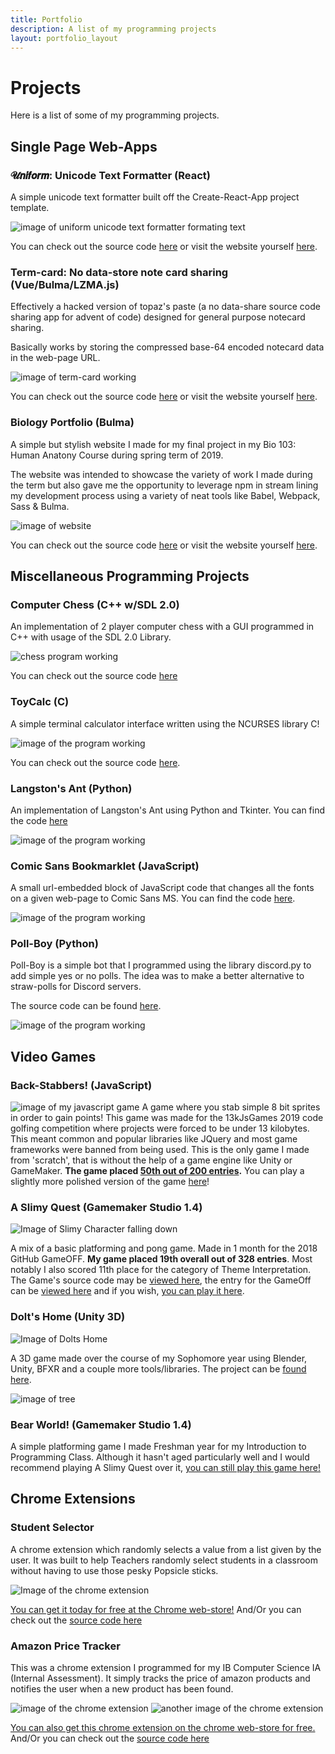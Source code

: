 ```yaml
---
title: Portfolio
description: A list of my programming projects
layout: portfolio_layout
---
```




# **Projects**
Here is a list of some of my programming projects.

## **Single Page Web-Apps**

### **𝓤𝙣𝙞𝙛𝙤𝙧𝙢: Unicode Text Formatter (React)**
A simple unicode text formatter built off the Create-React-App project template.

![image of uniform unicode text formatter formating text](https://raw.githubusercontent.com/MilanDonhowe/uniform/master/img/unicode.gif)

You can check out the source code [here](https://github.com/MilanDonhowe/uniform) or visit the website yourself [here](https://milandonhowe.github.io/uniform/).

### **Term-card: No data-store note card sharing (Vue/Bulma/LZMA.js)**
Effectively a hacked version of topaz's paste (a no data-share source code sharing app for advent of code) designed for general purpose notecard sharing.

Basically works by storing the compressed base-64 encoded notecard data in the web-page URL.

![image of term-card working](https://raw.githubusercontent.com/MilanDonhowe/term-card/master/img/termcard.gif)

You can check out the source code [here](https://github.com/MilanDonhowe/term-card) or visit the website yourself [here](https://milandonhowe.github.io/term-card/).

### **Biology Portfolio (Bulma)**
A simple but stylish website I made for my final project in my Bio 103: Human Anatony Course during spring term of 2019.

The website was intended to showcase the variety of work I made during the term but also gave me the opportunity to leverage npm in stream lining my development process using a variety of neat tools like Babel, Webpack, Sass & Bulma.

![image of website](../assets/images/bio_handbook.PNG)

You can check out the source code [here](https://github.com/MilanDonhowe/Biology-Portfolio) or visit the website yourself [here](https://web.engr.oregonstate.edu/~donhowem/bio/).


## **Miscellaneous Programming Projects**

### **Computer Chess (C++ w/SDL 2.0)**
An implementation of 2 player computer chess with a GUI programmed in C++ with usage of the SDL 2.0 Library.

![chess program working](https://raw.githubusercontent.com/MilanDonhowe/chess/master/frontend/images/chessExample.gif)

You can check out the source code [here](https://github.com/MilanDonhowe/chess)

### **ToyCalc (C)**
A simple terminal calculator interface written using the NCURSES library C!

![image of the program working](https://raw.githubusercontent.com/MilanDonhowe/ReadmeImages/master/ttty/toyCalc.gif)

You can check out the source code [here](https://github.com/MilanDonhowe/toyCalc).


### **Langston's Ant (Python)**
An implementation of Langston's Ant using Python and Tkinter.  You can find the code [here](https://github.com/MilanDonhowe/ANT)

![image of the program working](https://raw.githubusercontent.com/MilanDonhowe/ANT/master/readme_images/antboy.gif)



### **Comic Sans Bookmarklet (JavaScript)**
A small url-embedded block of JavaScript code that changes all the fonts on a given web-page to Comic Sans MS.  You can find the code [here](https://github.com/MilanDonhowe/bookmarklets).

![image of the program working](../assets/images/bookmarklet.gif)


###  **Poll-Boy (Python)**
Poll-Boy is a simple bot that I programmed using the library discord.py to add simple yes or no polls.  The idea was to make a better alternative to straw-polls for Discord servers.

The source code can be found [here](https://github.com/MilanDonhowe/Poll-Boy).


![image of the program working](https://github.com/MilanDonhowe/ReadmeImages/raw/master/PollBoyExample.gif)


## **Video Games**

### **Back-Stabbers! (JavaScript)**
![image of my javascript game](https://raw.githubusercontent.com/MilanDonhowe/backstabbers13kb/master/sprites/back.gif)
A game where you stab simple 8 bit sprites in order to gain points!  This game was made for the 13kJsGames 2019 code golfing competition  where projects were forced to be under 13 kilobytes.  This meant common and popular libraries like JQuery and most game frameworks were banned from being used.  This is the only game I made from 'scratch', that is without the help of a game engine like Unity or GameMaker.  **The game placed [50th out of 200 entries](https://2019.js13kgames.com/#winners).**  You can play a slightly more polished version of the game [here](https://milandonhowe.github.io/backstabbers13kb/)!



### **A Slimy Quest (Gamemaker Studio 1.4)**
![Image of Slimy Character falling down](https://raw.githubusercontent.com/MilanDonhowe/HybridAdventure/master/sprites/gifs/playerREADME%20(1).gif)

A mix of a basic platforming and pong game.  Made in 1 month for the 2018 GitHub GameOFF.  **My game placed 19th overall out of 328 entries**.  Most notably I also scored 11th place for the category of Theme Interpretation.  The Game's source code may be [viewed here](https://github.com/MilanDonhowe/SlimyQuest), the entry for the GameOff can be [viewed here](https://itch.io/jam/game-off-2018/rate/334522) and if you wish, [you can play it here](https://milandonhowe.itch.io/a-slimy-quest).


### **Dolt's Home (Unity 3D)**
![Image of Dolts Home](https://raw.githubusercontent.com/MilanDonhowe/ReadmeImages/master/DoltImages/dolt_1.gif)

A 3D game made over the course of my Sophomore year using Blender, Unity, BFXR and a couple more tools/libraries.  The project can be [found here](https://github.com/MilanDonhowe/DoltsHome).

![image of tree](https://raw.githubusercontent.com/MilanDonhowe/ReadmeImages/master/DoltImages/dolt_2.png)

### **Bear World! (Gamemaker Studio 1.4)**
A simple platforming game I made Freshman year for my Introduction to Programming Class.  Although it hasn't aged particularly well and I would recommend playing A Slimy Quest over it, [you can still play this game here!](https://milandonhowe.github.io/beargame/)



## **Chrome Extensions**

### **Student Selector**

A chrome extension which randomly selects a value from a list given by the user.  It was built to help Teachers randomly select students in a classroom without having to use those pesky Popsicle sticks.


![Image of the chrome extension](../assets/images/chromeExtension.PNG)

[You can get it today for free at the Chrome web-store!](https://chrome.google.com/webstore/detail/student-randomizer/lcipncfbfemopganndembnmjjnhbaomk)
And/Or you can check out the [source code here](https://github.com/MilanDonhowe/studentSelect)


### **Amazon Price Tracker**
This was a chrome extension I programmed for my IB Computer Science IA (Internal Assessment).  It simply tracks the price of amazon products and notifies the user when a new product has been found.

![image of the chrome extension](../assets/images/ProductAmazon.PNG)
![another image of the chrome extension](../assets/images/ProductAmazon2.PNG)

[You can also get this chrome extension on the chrome web-store for free.](https://chrome.google.com/webstore/detail/amazon-price-tracker/npdolbglkedboekdpjcgfnnekcciedki/related)
And/Or you can check out the [source code here](https://github.com/MilanDonhowe/amazonTrackerIA/tree/master/Donhowe%20Milan%20IA/Forms/Product/amazonTracker)




 

